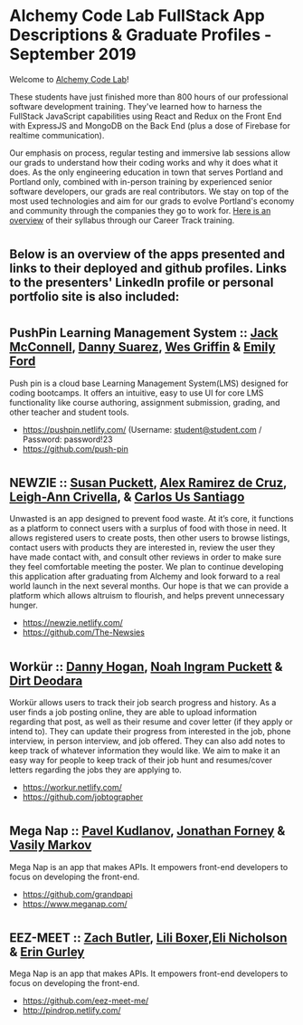 # Alchemy Code Lab FullStack App Descriptions & Graduate Profiles - September 2019

Welcome to [Alchemy Code Lab](https://www.alchemycodelab.com)! 

These students have just finished more than 800 hours of our professional software development training. They've learned how to harness the FullStack JavaScript capabilities using React and Redux on the Front End with ExpressJS and MongoDB on the Back End (plus a dose of Firebase for realtime communication).

Our emphasis on process, regular testing and immersive lab sessions allow our grads to understand how their coding works and why it does what it does. As the only engineering education in town that serves Portland and Portland only, combined with in-person training by experienced senior software developers, our grads are real contributors. We stay on top of the most used technologies and aim for our grads to evolve Portland's economy and community through the companies they go to work for. [Here is an overview](https://docs.google.com/document/d/1RVKZ4wzOLJn5OeIE-94riRoJGLpwLRG1SuBdGY7sedg/edit?usp=sharing) of their syllabus through our Career Track training.  

# <h2> Below is an overview of the apps presented and links to their deployed and github profiles. Links to the presenters' LinkedIn profile or personal portfolio site is also included:

# <h2> PushPin Learning Management System :: [Jack McConnell](https://www.linkedin.com/in/mcconnelljack/), [Danny Suarez](https://www.linkedin.com/in/danny-suarez/), [Wes Griffin](https://www.linkedin.com/in/wes-griffin-319b7a184/) & [Emily Ford](https://www.linkedin.com/in/mle4d/)
  
Push pin is a cloud base Learning Management System(LMS) designed for coding bootcamps. It offers an intuitive, easy to use UI for core LMS functionality like course authoring, assignment submission, grading, and other teacher and student tools. 
- https://pushpin.netlify.com/ (Username: student@student.com / Password: password!23
- https://github.com/push-pin

# <h2> NEWZIE :: [Susan Puckett](https://www.linkedin.com/in/susanpuckett/), [Alex Ramirez de Cruz](https://alexramirezdecruz.com), [Leigh-Ann Crivella](https://www.linkedin.com/in/lacrivella/), & [Carlos Us Santiago](https://www.linkedin.com/in/carlosuss/)
Unwasted is an app designed to prevent food waste. At it’s core, it functions as a platform to connect users with a surplus of food with those in need. It allows registered users to create posts, then other users to browse listings, contact users with products they are interested in, review the user they have made contact with, and consult other reviews in order to make sure they feel comfortable meeting the poster. We plan to continue developing this application after graduating from Alchemy and look forward to a real world launch in the next several months. Our hope is that we can provide a platform which allows altruism to flourish, and helps prevent unnecessary hunger.
- https://newzie.netlify.com/
- https://github.com/The-Newsies

# <h2> Workür :: [Danny Hogan](https://www.linkedin.com/in/danny-hogan/), [Noah Ingram Puckett](https://www.linkedin.com/in/noahingrampuckett/) & [Dirt Deodara](https://www.linkedin.com/in/dirtdeodara/)
  
Workür allows users to track their job search progress and history. As a user finds a job posting online, they are able to upload information regarding that post, as well as their resume and cover letter (if they apply or intend to). They can update their progress from interested in the job, phone interview, in person interview, and job offered. They can also add notes to keep track of whatever information they would like.
We aim to make it an easy way for people to keep track of their job hunt and resumes/cover letters regarding the jobs they are applying to.
- https://workur.netlify.com/
- https://github.com/jobtographer

# <h2> Mega Nap :: [Pavel Kudlanov](https://www.linkedin.com/in/pavelkudlanov/), [Jonathan Forney](https://www.linkedin.com/in/jon-forney/) & [Vasily Markov](https://www.linkedin.com/in/vasily-markov/)

Mega Nap is an app that makes APIs. It empowers front-end developers to focus on developing the front-end.
 - https://github.com/grandpapi
 - https://www.meganap.com/

# <h2> EEZ-MEET :: [Zach Butler](https://www.linkedin.com/in/zach-ryan-butler/), [Lili Boxer](www.liliboxer.com),[Eli Nicholson](https://www.linkedin.com/in/eli-nicholson/) & [Erin Gurley](https://www.linkedin.com/in/erin-gurley/)

Mega Nap is an app that makes APIs. It empowers front-end developers to focus on developing the front-end.
 - https://github.com/eez-meet-me/
 - http://pindrop.netlify.com/


